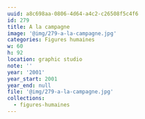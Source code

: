 ```yaml
---
uuid: a8c698aa-0806-4d64-a4c2-c26508f5c4f6
id: 279
title: A la campagne
image: '@img/279-a-la-campagne.jpg'
categories: Figures humaines
w: 60
h: 92
location: graphic studio
note: ''
year: '2001'
year_start: 2001
year_end: null
file: '@img/279-a-la-campagne.jpg'
collections:
  - figures-humaines
---
```


